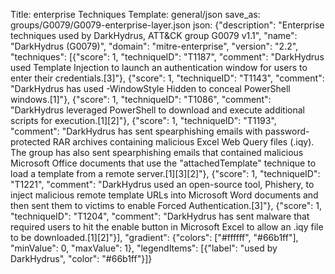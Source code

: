 Title: enterprise Techniques
Template: general/json
save_as: groups/G0079/G0079-enterprise-layer.json
json: {"description": "Enterprise techniques used by DarkHydrus, ATT&CK group G0079 v1.1", "name": "DarkHydrus (G0079)", "domain": "mitre-enterprise", "version": "2.2", "techniques": [{"score": 1, "techniqueID": "T1187", "comment": "DarkHydrus used Template Injection to launch an authentication window for users to enter their credentials.[3]"}, {"score": 1, "techniqueID": "T1143", "comment": "DarkHydrus has used -WindowStyle Hidden to conceal PowerShell windows.[1]"}, {"score": 1, "techniqueID": "T1086", "comment": "DarkHydrus leveraged PowerShell to download and execute additional scripts for execution.[1][2]"}, {"score": 1, "techniqueID": "T1193", "comment": "DarkHydrus has sent spearphishing emails with password-protected RAR archives containing malicious Excel Web Query files (.iqy). The group has also sent spearphishing emails that contained malicious Microsoft Office documents that use the \"attachedTemplate\" technique to load a template from a remote server.[1][3][2]"}, {"score": 1, "techniqueID": "T1221", "comment": "DarkHydrus used an open-source tool, Phishery, to inject malicious remote template URLs into Microsoft Word documents and then sent them to victims to enable Forced Authentication.[3]"}, {"score": 1, "techniqueID": "T1204", "comment": "DarkHydrus has sent malware that required users to hit the enable button in Microsoft Excel to allow an .iqy file to be downloaded.[1][2]"}], "gradient": {"colors": ["#ffffff", "#66b1ff"], "minValue": 0, "maxValue": 1}, "legendItems": [{"label": "used by DarkHydrus", "color": "#66b1ff"}]}
